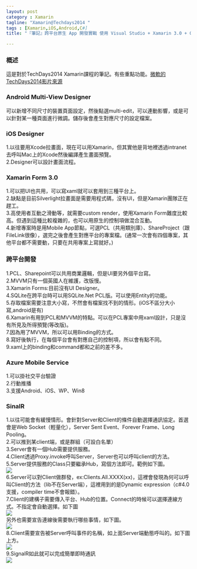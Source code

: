 ```yaml
---
layout: post
category : Xamarin 
tagline: "Xamarin@Techdays2014 "
tags : [Xamarin,iOS,Android,C#]
title: "『筆記』跨平台原生 App 開發實戰 使用 Visual Studio + Xamarin 3.0 + C#"

---
```


### 概述

這是對於TechDays2014 Xamarin課程的筆記。有些重點功能。[微軟的TechDays2014影片來源][1]

### Android Multi-View Designer

可以新增不同尺寸的裝置頁面設定，然後點選multi-edit，可以連動影響，或是可以針對某一種頁面進行微調。儲存後會產生對應尺寸的設定檔案。

### iOS Designer

1.以往要用Xcode拉畫面，現在可以用Xamarin，但其實他是背地裡透過intranet去呼叫Mac上的Xcode然後編譯產生畫面預覽。  
2.Designer可以設計畫面流程。

### Xamarin Form 3.0
1.可以把UI也共用，可以寫xaml就可以套用到三種平台上。  
2.缺點是目前Silverlight拉畫面是需要用程式碼，沒有UI，但是Xamarin團隊正在趕工。  
3.高使用者互動之滑動等，就需要custom render，使用Xamarin Form難度比較高。但遇到這種比較複雜的，也可以用原生的控制項做混合互動。  
4.新增專案時是用Mobile App節點，可選PCL（共用類別庫）、ShareProject（跟FileLink很像），選完之後會產生對應平台的專案檔。(通常一次會有四個專案，其他平台都不需要動，只要在共用專案上寫就好。)

### 跨平台開發
1.PCL、Sharepoint可以共用商業邏輯，但是UI要另外個平台寫。  
2.MVVM只有一個英國人在維護，改版慢。  
3.Xamarin Forms:目前沒有UI Designer。  
4.SQLite在跨平台時可以用SQLite.Net PCL版。可以使用Entity的功能。  
5.存取檔案需要注意大小寫，不然會有檔案找不到的情形。(iOS不區分大小寫,android是有)  
6.Xamarin有用到PCL和MVVM的特點。可以在PCL專案中用xaml設計，只是沒有所見及所得預覽(等改版)。  
7.因為用了MVVM，所以可以用Binding的方式。  
8.寫好後執行，在每個平台會有對應自己的控制項，所以會有點不同。  
9.xaml上的binding和command都和之前的差不多。


### Azure Mobile Service
1.可以掛社交平台驗證  
2.行動推播  
3.支援Android、iOS、WP、Win8  

### SinalR
1.以往可能會有緩慢情形。會針對Server和Client的條件自動選擇通訊協定。首選會是Web Socket（輕量化），Server Sent Event、Forever Frame、Long Pooling。  
2.可以推到某client端，或是群組（可設白名單）  
3.Server會有一個Hub需要提供服務。  
4.Client透過Proxy.invoke呼叫Server，Server也可以呼叫client的方法。  
5.Server提供服務的Class只要繼承Hub，寫個方法即可。範例如下圖。  
![][image-1]  
6.Server可以對Client做群發，ex:Clients.All.XXXX(xx)，這裡會發現為何可以呼叫Client的方法（lib不在Server端），這裡用到的是Dynamic expression（c#4.0支援，compiler time不會報錯）。  
7.Client的建構子需要傳入平台、Hub的位置。Connect的時候可以選擇連線方式。不指定會自動選擇。如下圖  
![][image-2]  
另外也需要宣告連線後需要執行哪些事情，如下圖。  
![][image-3]  
8.Client需要宣告被Server呼叫事件的名稱，如上面Server端動態呼叫的。如下圖上方。  
![][image-4]  
9.SignalR如此就可以完成簡單即時通訊  
![][image-5]  


[1]:	http://www.microsoftvirtualacademy.com/training-courses/techdays-taiwan-2014-breakout-sessions-dev

[image-1]:	https://farm6.staticflickr.com/5598/15540559282_4705c1750b_o.png
[image-2]:	https://farm4.staticflickr.com/3952/15540564482_08a1d0e298_o.png
[image-3]:	https://farm4.staticflickr.com/3956/15537048481_b12ce64a1a_o.png
[image-4]:	https://farm4.staticflickr.com/3952/15540564482_08a1d0e298_o.png
[image-5]:	https://farm6.staticflickr.com/5613/15516054796_46521f1a68_o.png